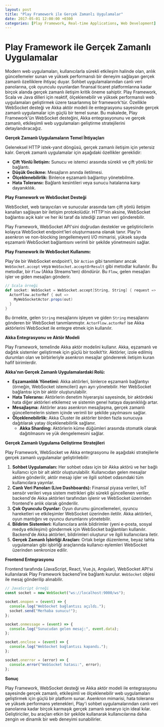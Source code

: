 ```yaml
---
layout: post
title: "Play Framework ile Gerçek Zamanlı Uygulamalar"
date: 2017-05-01 12:00:00 +0300
categories: [Play Framework, Real-time Applications, Web Development]
---
```


# Play Framework ile Gerçek Zamanlı Uygulamalar

Modern web uygulamaları, kullanıcılarla sürekli etkileşim halinde olan, anlık güncellemeler sunan ve yüksek performanslı bir deneyim sağlayan gerçek zamanlı özelliklere ihtiyaç duyar. Sohbet uygulamalarından canlı veri panolarına, çok oyunculu oyunlardan finansal ticaret platformlarına kadar birçok alanda gerçek zamanlı iletişim kritik öneme sahiptir. Play Framework, Scala ve Java dilleri için reaktif, ölçeklenebilir ve yüksek performanslı web uygulamaları geliştirmek üzere tasarlanmış bir framework'tür. Özellikle WebSocket desteği ve Akka aktör modeli ile entegrasyonu sayesinde gerçek zamanlı uygulamalar için güçlü bir temel sunar. Bu makalede, Play Framework'ün WebSocket desteğini, Akka entegrasyonunu ve gerçek zamanlı, etkileşimli web uygulamaları geliştirme stratejilerini detaylandıracağız.

**Gerçek Zamanlı Uygulamaların Temel İhtiyaçları**

Geleneksel HTTP istek-yanıt döngüsü, gerçek zamanlı iletişim için yetersiz kalır. Gerçek zamanlı uygulamalar için aşağıdaki özellikler gereklidir:

*   **Çift Yönlü İletişim:** Sunucu ve istemci arasında sürekli ve çift yönlü bir bağlantı.
*   **Düşük Gecikme:** Mesajların anında iletilmesi.
*   **Ölçeklenebilirlik:** Binlerce eşzamanlı bağlantıyı yönetebilme.
*   **Hata Toleransı:** Bağlantı kesintileri veya sunucu hatalarına karşı dayanıklılık.

**Play Framework ve WebSocket Desteği**

WebSocket, web tarayıcıları ve sunucular arasında tam çift yönlü iletişim kanalları sağlayan bir iletişim protokolüdür. HTTP'nin aksine, WebSocket bağlantısı açık kalır ve her iki taraf da istediği zaman veri gönderebilir.

Play Framework, WebSocket API'sini doğrudan destekler ve geliştiricilerin kolayca WebSocket endpoint'leri oluşturmasına olanak tanır. Play'in asenkron ve non-blocking (engellemeyen) I/O mimarisi, yüksek sayıda eşzamanlı WebSocket bağlantısını verimli bir şekilde yönetmesini sağlar.

**Play Framework ile WebSocket Kullanımı:**

Play'de bir WebSocket endpoint'i, bir `Action` gibi tanımlanır ancak `WebSocket.accept` veya `WebSocket.acceptOrResult` gibi metodlar kullanılır. Bu metodlar, bir `Flow` (Akka Streams'ten) döndürür. Bu `Flow`, gelen mesajları işler ve giden mesajları gönderir.

```scala
// Scala örneği
def socket: WebSocket = WebSocket.accept[String, String] { request =>
  ActorFlow.actorRef { out =>
    MyWebSocketActor.props(out)
  }
}
```

Bu örnekte, gelen `String` mesajlarını işleyen ve giden `String` mesajlarını gönderen bir WebSocket tanımlanmıştır. `ActorFlow.actorRef` ise Akka aktörlerini WebSocket ile entegre etmek için kullanılır.

**Akka Entegrasyonu ve Aktör Modeli**

Play Framework, temelinde Akka aktör modelini kullanır. Akka, eşzamanlı ve dağıtık sistemler geliştirmek için güçlü bir toolkit'tir. Aktörler, izole edilmiş durumları olan ve birbirleriyle asenkron mesajlar göndererek iletişim kuran hafif birimlerdir.

**Akka'nın Gerçek Zamanlı Uygulamalardaki Rolü:**

*   **Eşzamanlılık Yönetimi:** Akka aktörleri, binlerce eşzamanlı bağlantıyı (örneğin, WebSocket istemcileri) ayrı ayrı yönetebilir. Her WebSocket bağlantısı için bir aktör oluşturulabilir.
*   **Hata Toleransı:** Aktörlerin denetim hiyerarşisi sayesinde, bir aktördeki hata diğer aktörleri etkilemez ve sistemin genel hataya dayanıklılığı artar.
*   **Mesajlaşma:** Aktörler arası asenkron mesajlaşma, gerçek zamanlı güncellemelerin sistem içinde verimli bir şekilde yayılmasını sağlar.
*   **Ölçeklenebilirlik:** Akka Cluster ile aktörler birden fazla sunucuya dağıtılarak yatay ölçeklenebilirlik sağlanır.
    *   **Akka Sharding:** Aktörlerin küme düğümleri arasında otomatik olarak dağıtılmasını ve yük dengelemesini sağlar.

**Gerçek Zamanlı Uygulama Geliştirme Stratejileri**

Play Framework, WebSocket ve Akka entegrasyonu ile aşağıdaki stratejilerle gerçek zamanlı uygulamalar geliştirilebilir:

1.  **Sohbet Uygulamaları:** Her sohbet odası için bir Akka aktörü ve her bağlı kullanıcı için bir alt aktör oluşturulabilir. Kullanıcıdan gelen mesajlar aktöre gönderilir, aktör mesajı işler ve ilgili sohbet odasındaki tüm kullanıcılara yayınlar.
2.  **Canlı Veri Panoları (Live Dashboards):** Finansal piyasa verileri, IoT sensör verileri veya sistem metrikleri gibi sürekli güncellenen veriler, backend'de Akka aktörleri tarafından işlenir ve WebSocket üzerinden frontend'e anlık olarak gönderilir.
3.  **Çok Oyunculu Oyunlar:** Oyun durumu güncellemeleri, oyuncu hareketleri ve etkileşimler WebSocket üzerinden iletilir. Akka aktörleri, oyun mantığını ve oyuncu durumlarını yönetebilir.
4.  **Bildirim Sistemleri:** Kullanıcılara anlık bildirimler (yeni e-posta, sosyal medya etkileşimi) göndermek için WebSocket bağlantıları kullanılır. Backend'de Akka aktörleri, bildirimleri oluşturur ve ilgili kullanıcılara iletir.
5.  **Gerçek Zamanlı İşbirliği Araçları:** Ortak belge düzenleme, beyaz tahta uygulamaları gibi işbirliği araçlarında kullanıcı eylemleri WebSocket üzerinden senkronize edilir.

**Frontend Entegrasyonu**

Frontend tarafında (JavaScript, React, Vue.js, Angular), WebSocket API'si kullanılarak Play Framework backend'ine bağlantı kurulur. `WebSocket` objesi ile mesaj gönderilip alınabilir.

```javascript
// JavaScript örneği
const socket = new WebSocket("ws://localhost:9000/ws");

socket.onopen = (event) => {
  console.log("WebSocket bağlantısı açıldı.");
  socket.send("Merhaba sunucu!");
};

socket.onmessage = (event) => {
  console.log("Sunucudan gelen mesaj:", event.data);
};

socket.onclose = (event) => {
  console.log("WebSocket bağlantısı kapandı.");
};

socket.onerror = (error) => {
  console.error("WebSocket hatası:", error);
};
```

**Sonuç**

Play Framework, WebSocket desteği ve Akka aktör modeli ile entegrasyonu sayesinde gerçek zamanlı, etkileşimli ve ölçeklenebilir web uygulamaları geliştirmek için güçlü bir platform sunar. Asenkron mimarisi, hata toleransı ve yüksek performans yetenekleri, Play'i sohbet uygulamalarından canlı veri panolarına kadar birçok karmaşık gerçek zamanlı senaryo için ideal kılar. Geliştiriciler, bu araçları etkin bir şekilde kullanarak kullanıcılarına daha zengin ve dinamik bir web deneyimi sunabilirler.